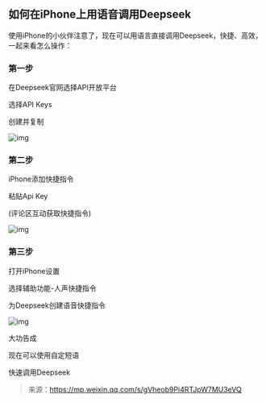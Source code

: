 ## 如何在iPhone上用语音调用Deepseek

使用iPhone的小伙伴注意了，现在可以用语言直接调用Deepseek，快捷、高效，一起来看怎么操作：

### 第一步

在Deepseek官网选择API开放平台

选择API Keys

创建并复制

![img](https://pic.yupi.icu/yuyi/1739503088954-3cea9079-ea31-4c25-858b-7090b47df207.webp)

### 第二步

iPhone添加快捷指令

粘贴Api Key

(评论区互动获取快捷指令)

![img](https://pic.yupi.icu/yuyi/1739503088925-90b4e514-5614-46d0-91db-60d7cad8bd18.webp)

### 第三步

打开iPhone设置

选择辅助功能-人声快捷指令

为Deepseek创建语音快捷指令

![img](https://pic.yupi.icu/yuyi/1739503088977-388732ef-129e-4758-8867-965475d2cb48.webp)

大功告成

现在可以使用自定短语

快速调用Deepseek



> 来源：https://mp.weixin.qq.com/s/gVheob9Pi4RTJpW7MU3eVQ